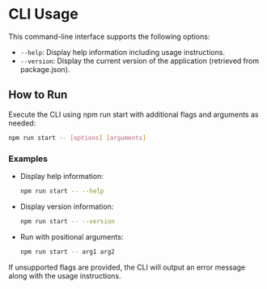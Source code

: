 # CLI Usage

This command-line interface supports the following options:

- `--help`: Display help information including usage instructions.
- `--version`: Display the current version of the application (retrieved from package.json).

## How to Run

Execute the CLI using npm run start with additional flags and arguments as needed:

```bash
npm run start -- [options] [arguments]
```

### Examples

- Display help information:
  ```bash
  npm run start -- --help
  ```

- Display version information:
  ```bash
  npm run start -- --version
  ```

- Run with positional arguments:
  ```bash
  npm run start -- arg1 arg2
  ```

If unsupported flags are provided, the CLI will output an error message along with the usage instructions.
